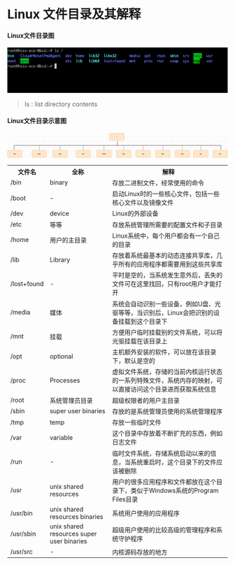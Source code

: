 # Linux 文件目录及其解释

#### Linux文件目录图
![](../resource/linux/Linux根目录.png)
> ls : list directory contents

#### Linux文件目录示意图
![](../resource/linux/Linux文件目录结构.png)

<table>
    <th>文件名</th>
    <th>全称</th>
    <th>解释</th>
    <tr>
        <td>/bin</td>
        <td>binary</td>
        <td>存放二进制文件，经常使用的命令</td>
    </tr>
    <tr>
        <td>/boot</td>
        <td>-</td>
        <td>启动Linux时的一些核心文件，包括一些核心文件以及镜像文件</td>
    </tr>
    <tr>
        <td>/dev</td>
        <td>device</td>
        <td>Linux的外部设备</td>
    </tr>
    <tr>
        <td>/etc</td>
        <td>等等</td>
        <td>存放系统管理所需要的配置文件和子目录</td>
    </tr>
    <tr>
        <td>/home</td>
        <td>用户的主目录</td>
        <td>Linux系统中，每个用户都会有一个自己的目录</td>
    </tr>
    <tr>
        <td>/lib</td>
        <td>Library</td>
        <td>存放着系统最基本的动态连接共享库，几乎所有的应用程序都需要用到这些共享库</td>
    </tr>
    <tr>
        <td>/lost+found</td>
        <td>-</td>
        <td>平时是空的，当系统发生意外后，丢失的文件可在这里找回，只有root用户才能打开</td>
    </tr>
    <tr>
        <td>/media</td>
        <td>媒体</td>
        <td>系统会自动识别一些设备，例如U盘、光驱等等，当识别后，Linux会把识别的设备挂载到这个目录下</td>
    </tr>
    <tr>
        <td>/mnt</td>
        <td>挂载</td>
        <td>方便用户临时挂载别的文件系统，可以将光驱挂载在该目录上</td>
    </tr>
    <tr>
        <td>/opt</td>
        <td>optional</td>
        <td>主机额外安装的软件，可以放在该目录下，默认是空的</td>
    </tr>
    <tr>
        <td>/proc</td>
        <td>Processes</td>
        <td>虚拟文件系统，存储的当前内核运行状态的一系列特殊文件，系统内存的映射，可以直接访问这个目录进而获取系统信息</td>
    </tr>
    <tr>
        <td>/root</td>
        <td>系统管理员目录</td>
        <td>超级权限者的用户主目录</td>
    </tr>
    <tr>
        <td>/sbin</td>
        <td>super user binaries</td>
        <td>存放的是系统管理员使用的系统管理程序</td>
    </tr>
    <tr>
        <td>/tmp</td>
        <td>temp</td>
        <td>存放一些临时文件</td>
    </tr>
    <tr>
        <td>/var</td>
        <td>variable</td>
        <td>这个目录中存放着不断扩充的东西，例如日志文件</td>
    </tr>
    <tr>
        <td>/run</td>
        <td>-</td>
        <td>临时文件系统，存储系统启动以来的信息，当系统重启时，这个目录下的文件应该被删除</td>
    </tr>
    <tr>
        <td>/usr</td>
        <td>unix shared resources</td>
        <td>用户的很多应用程序和文件都放在这个目录下，类似于Windows系统的Program Files目录</td>
    </tr>
    <tr>
        <td>/usr/bin</td>
        <td>unix shared resources binaries</td>
        <td>系统用户使用的应用程序</td>
    </tr>
    <tr>
        <td>/usr/sbin</td>
        <td>unix shared resources super user binaries</td>
        <td>超级用户使用的比较高级的管理程序和系统守护程序</td>
    </tr>
    <tr>
        <td>/usr/src</td>
        <td>-</td>
        <td>内核源码存放的地方</td>
    </tr>
</table>